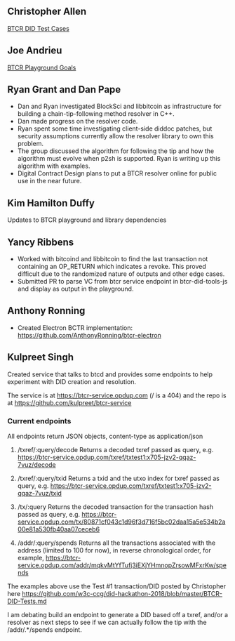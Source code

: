 
## Christopher Allen

[BTCR DID Test Cases](BTCR-DID-Tests.md)

## Joe Andrieu

[BTCR Playground Goals](playground-goals.md)

## Ryan Grant and Dan Pape

- Dan and Ryan investigated BlockSci and libbitcoin as infrastructure for building a chain-tip-following method resolver in C++.  
- Dan made progress on the resolver code.
- Ryan spent some time investigating client-side diddoc patches, but security assumptions currently allow the resolver library to own this problem.  
- The group discussed the algorithm for following the tip and how the algorithm must evolve when p2sh is supported. Ryan is writing up this algorithm with examples.
- Digital Contract Design plans to put a BTCR resolver online for public use in the near future.

## Kim Hamilton Duffy

Updates to BTCR playground and library dependencies

## Yancy Ribbens

- Worked with bitcoind and libbitcoin to find the last transaction not containing an OP_RETURN which indicates a revoke.  This proved difficult due to the randomized nature of outputs and other edge cases.
- Submitted PR to parse VC from btcr service endpoint in btcr-did-tools-js and display as output in the playground. 
  
## Anthony Ronning
 
- Created Electron BCTR implementation: https://github.com/AnthonyRonning/btcr-electron

## Kulpreet Singh

Created service that talks to btcd and provides some endpoints to help experiment with DID creation and resolution.

The service is at https://btcr-service.opdup.com (/ is a 404) and the repo is at https://github.com/kulpreet/btcr-service

### Current endpoints

All endpoints return JSON objects, content-type as application/json

1. /txref/:query/decode
Returns a decoded txref passed as query, e.g. https://btcr-service.opdup.com/txref/txtest1:x705-jzv2-qqaz-7vuz/decode

2. /txref/:query/txid
Returns a txid and the utxo index for txref passed as query, e.g. https://btcr-service.opdup.com/txref/txtest1:x705-jzv2-qqaz-7vuz/txid

3. /tx/:query
Returns the decoded transaction for the transaction hash passed as query, e.g. https://btcr-service.opdup.com/tx/80871cf043c1d96f3d716f5bc02daa15a5e534b2a00e81a530fb40aa07ceceb6

4. /addr/:query/spends
Returns all the transactions associated with the address (limited to 100 for now), in reverse chronological order, for example, https://btcr-service.opdup.com/addr/mqkvMtYfTufj3iEXjYHmnopZrsowMFxrKw/spends

The examples above use the Test #1 transaction/DID posted by Christopher here https://github.com/w3c-ccg/did-hackathon-2018/blob/master/BTCR-DID-Tests.md

I am debating build an endpoint to generate a DID based off a txref, and/or a resolver as next steps to see if we can actually follow the tip with the /addr/.*/spends endpoint.





